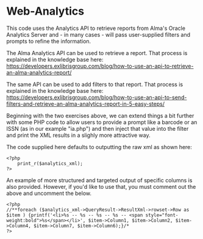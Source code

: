 # Web-Analytics
This code uses the Analytics API to retrieve reports from Alma's Oracle Analytics Server and - in many cases - will pass user-supplied filters and prompts to refine the information. 

The Alma Analytics API can be used to retrieve a report.  That process is explained in the knowledge base here:
https://developers.exlibrisgroup.com/blog/how-to-use-an-api-to-retrieve-an-alma-analytics-report/

The same API can be used to add filters to that report.  That process is explained in the knowledge base here:
https://developers.exlibrisgroup.com/blog/how-to-use-an-api-to-send-filters-and-retrieve-an-alma-analytics-report-in-5-easy-steps/

Beginning with the two exercises above, we can extend things a bit further with some PHP code to allow users to provide a prompt like a barcode or an ISSN (as in our example "ia.php") and then inject that value into the filter and print the XML results in a slighly more attractive way.

The code supplied here defaults to outputting the raw xml as shown here:
```
<?php
	print_r($analytics_xml);
?>
```
An example of more structured and targeted output of specific columns is also provided.  However, if you'd like to use that, you must comment out the above and uncomment the below.
```
<?php
//**foreach ($analytics_xml->QueryResult->ResultXml->rowset->Row as $item ) {printf('<li>%s -- %s -- %s -- %s -- <span style="font-weight:bold">%s</span></li>', $item->Column1, $item->Column2, $item->Column4, $item->Column7, $item->Column6);}/*
?>
```
